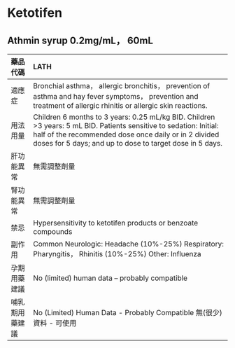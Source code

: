 # Ketotifen

## Athmin syrup 0.2mg/mL， 60mL

| 藥品代碼       | LATH                                                                                                                                                                                                                                   |
|:---------------|:---------------------------------------------------------------------------------------------------------------------------------------------------------------------------------------------------------------------------------------|
| 適應症         | Bronchial asthma， allergic bronchitis， prevention of asthma and hay fever symptoms， prevention and treatment of allergic rhinitis or allergic skin reactions.                                                                       |
| 用法用量       | Children 6 months to 3 years: 0.25 mL/kg BID. Children >3 years: 5 mL BID. Patients sensitive to sedation: Initial: half of the recommended dose once daily or in 2 divided doses for 5 days; and up to dose to target dose in 5 days. |
| 肝功能異常     | 無需調整劑量                                                                                                                                                                                                                           |
| 腎功能異常     | 無需調整劑量                                                                                                                                                                                                                           |
| 禁忌           | Hypersensitivity to ketotifen products or benzoate compounds                                                                                                                                                                           |
| 副作用         | Common Neurologic: Headache (10%-25%) Respiratory: Pharyngitis， Rhinitis (10%-25%) Other: Influenza                                                                                                                                   |
| 孕期用藥建議   | No (limited) human data – probably compatible                                                                                                                                                                                          |
| 哺乳期用藥建議 | No (Limited) Human Data - Probably Compatible 無(很少)資料 - 可使用                                                                                                                                                                    |

